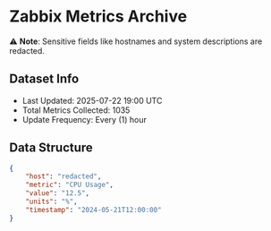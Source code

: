 # Zabbix Metrics Archive

⚠️ **Note**: Sensitive fields like hostnames and system descriptions are redacted.

## Dataset Info
- Last Updated: 2025-07-22 19:00 UTC
- Total Metrics Collected: 1035
- Update Frequency: Every (1) hour

## Data Structure
```json
{
    "host": "redacted",
    "metric": "CPU Usage",
    "value": "12.5",
    "units": "%",
    "timestamp": "2024-05-21T12:00:00"
}
```
